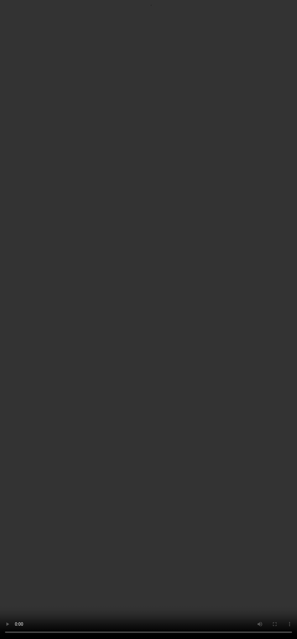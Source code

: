 # Teaching LLMs Data Interpretation through Supervised Fine-Tuning

<video src="${PRIVATE_VIDEO_INTRO_1}" frameborder="0" allowfullscreen style="position: absolute; top: 0; left: 0; width: 100%; height: 100%; border: none; object-fit: cover;" controls="" controlslist="nodownload nofullscreen" style="width: 100%" />

## What is Data Interpretation?

Data interpretation is the process of analysing **trends, patterns, and anomalies** in data to draw meaningful conclusions. It is a critical skill for decision-making in various fields, and in the context of AI, it enables models to understand and reason about real-world information. 

## What is Supervised Fine-Tuning?

Supervised Fine-Tuning (SFT) is a process where LLMs are trained using **high-quality prompt-response pairs**. In the context of data interpretation, this means providing AI with structured examples where:

* The **prompt** includes an image-chart/table/infographic with a question or task that go  beyond basic number crunching and involve advanced reasoning. 
* The **response** demonstrates correct reasoning, drawing accurate conclusions from the visual data which help the LLM reason through and learn how to solve the prompt or the question.